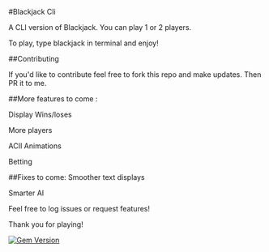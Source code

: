 #Blackjack Cli

A CLI version of Blackjack. You can play 1 or 2 players.

To play, type blackjack in terminal and enjoy!


##Contributing

If you'd like to contribute feel free to fork this repo and make updates. Then PR it to me.

##More features to come :

Display Wins/loses

More players

ACII Animations

Betting

##Fixes to come:
Smoother text displays

Smarter AI

Feel free to log issues or request features!

Thank you for playing!


[![Gem Version](https://badge.fury.io/rb/blackjack-cli.svg)](https://badge.fury.io/rb/blackjack-cli)
